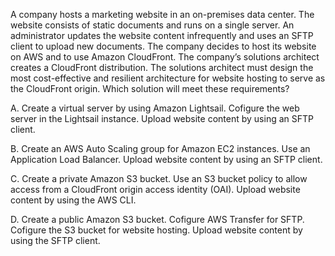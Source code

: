 A company hosts a marketing website in an on-premises data center. The website consists of static documents and runs on a single server. An administrator updates the website content infrequently and uses an SFTP client to upload new documents. The company decides to host its website on AWS and to use Amazon CloudFront. The company’s solutions architect creates a CloudFront distribution. The solutions architect must design the most cost-effective and resilient architecture for website hosting to serve as the CloudFront origin. Which solution will meet these requirements? 

A. Create a virtual server by using Amazon Lightsail. Cofigure the web server in the Lightsail instance. Upload website content by using an SFTP client. 

B. Create an AWS Auto Scaling group for Amazon EC2 instances. Use an Application Load Balancer. Upload website content by using an SFTP client. 

C. Create a private Amazon S3 bucket. Use an S3 bucket policy to allow access from a CloudFront origin access identity (OAI). Upload website content by using the AWS CLI.

D. Create a public Amazon S3 bucket. Cofigure AWS Transfer for SFTP. Cofigure the S3 bucket for website hosting. Upload website content by using the SFTP client.